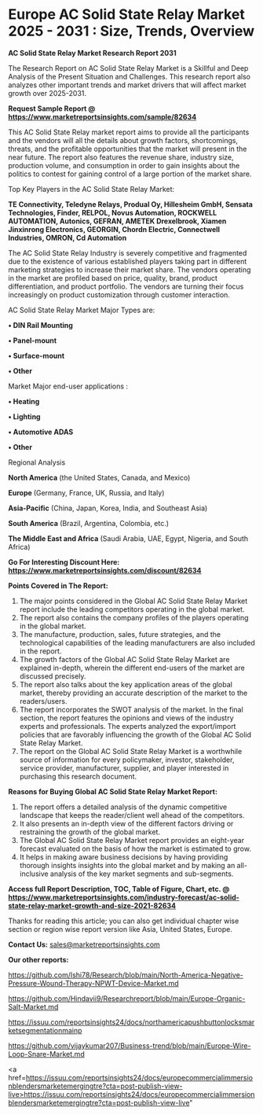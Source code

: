 # Europe AC Solid State Relay Market 2025 - 2031 : Size, Trends, Overview

<strong>AC Solid State Relay Market Research Report 2031</strong>

The Research Report on AC Solid State Relay Market is a Skillful and Deep Analysis of the Present Situation and Challenges. This research report also analyzes other important trends and market drivers that will affect market growth over 2025-2031.

<strong>Request Sample Report @ <a href=https://www.marketreportsinsights.com/sample/82634>https://www.marketreportsinsights.com/sample/82634</a></strong>

This AC Solid State Relay market report aims to provide all the participants and the vendors will all the details about growth factors, shortcomings, threats, and the profitable opportunities that the market will present in the near future. The report also features the revenue share, industry size, production volume, and consumption in order to gain insights about the politics to contest for gaining control of a large portion of the market share.

Top Key Players in the AC Solid State Relay Market:

<strong>TE Connectivity, Teledyne Relays, Produal Oy, Hillesheim GmbH, Sensata Technologies, Finder, RELPOL, Novus Automation, ROCKWELL AUTOMATION, Autonics, GEFRAN, AMETEK Drexelbrook, Xiamen Jinxinrong Electronics, GEORGIN, Chordn Electric, Connectwell Industries, OMRON, Cd Automation</strong>

The AC Solid State Relay Industry is severely competitive and fragmented due to the existence of various established players taking part in different marketing strategies to increase their market share. The vendors operating in the market are profiled based on price, quality, brand, product differentiation, and product portfolio. The vendors are turning their focus increasingly on product customization through customer interaction.

AC Solid State Relay Market Major Types are:

<strong>• DIN Rail Mounting

• Panel-mount

• Surface-mount

• Other</strong>

Market Major end-user applications :

<strong>• Heating

• Lighting

• Automotive ADAS

• Other</strong>

Regional Analysis

</u><strong><b>North America</b></strong> (the United States, Canada, and Mexico)

<strong><b>Europe </b></strong>(Germany, France, UK, Russia, and Italy)

<strong><b>Asia-Pacific</b></strong> (China, Japan, Korea, India, and Southeast Asia)

<strong><b>South America</b></strong> (Brazil, Argentina, Colombia, etc.)

<strong><b>The Middle East and Africa</b></strong> (Saudi Arabia, UAE, Egypt, Nigeria, and South Africa)

<strong>Go For Interesting Discount Here: <a href=https://www.marketreportsinsights.com/discount/82634>https://www.marketreportsinsights.com/discount/82634</a></strong>

<strong>Points Covered in The Report:</strong>
<ol>
  <li>The major points considered in the Global AC Solid State Relay Market report include the leading competitors operating in the global market.</li>
  <li>The report also contains the company profiles of the players operating in the global market.</li>
  <li>The manufacture, production, sales, future strategies, and the technological capabilities of the leading manufacturers are also included in the report.</li>
  <li>The growth factors of the Global AC Solid State Relay Market are explained in-depth, wherein the different end-users of the market are discussed precisely.</li>
  <li>The report also talks about the key application areas of the global market, thereby providing an accurate description of the market to the readers/users.</li>
  <li>The report incorporates the SWOT analysis of the market. In the final section, the report features the opinions and views of the industry experts and professionals. The experts analyzed the export/import policies that are favorably influencing the growth of the Global AC Solid State Relay Market.</li>
  <li>The report on the Global AC Solid State Relay Market is a worthwhile source of information for every policymaker, investor, stakeholder, service provider, manufacturer, supplier, and player interested in purchasing this research document.</li>
</ol>
<strong>Reasons for Buying Global AC Solid State Relay Market Report:</strong>

<ol>
  <li>The report offers a detailed analysis of the dynamic competitive landscape that keeps the reader/client well ahead of the competitors.</li>
  <li>It also presents an in-depth view of the different factors driving or restraining the growth of the global market.</li>
  <li>The Global AC Solid State Relay Market report provides an eight-year forecast evaluated on the basis of how the market is estimated to grow.</li>
  <li>It helps in making aware business decisions by having providing thorough insights insights into the global market and by making an all-inclusive analysis of the key market segments and sub-segments.</li>
</ol>
<strong>Access full Report Description, TOC, Table of Figure, Chart, etc. @ <a href=https://www.marketreportsinsights.com/industry-forecast/ac-solid-state-relay-market-growth-and-size-2021-82634>https://www.marketreportsinsights.com/industry-forecast/ac-solid-state-relay-market-growth-and-size-2021-82634</a></strong>


Thanks for reading this article; you can also get individual chapter wise section or region wise report version like Asia, United States, Europe.

<strong>Contact Us:</strong>
sales@marketreportsinsights.com

<strong>Our other reports:</strong>

<a href=https://github.com/Ishi78/Research/blob/main/North-America-Negative-Pressure-Wound-Therapy-NPWT-Device-Market.md>https://github.com/Ishi78/Research/blob/main/North-America-Negative-Pressure-Wound-Therapy-NPWT-Device-Market.md</a>

<a href=https://github.com/Hindavii9/Researchreport/blob/main/Europe-Organic-Salt-Market.md>https://github.com/Hindavii9/Researchreport/blob/main/Europe-Organic-Salt-Market.md</a>

<a href=https://issuu.com/reportsinsights24/docs/northamericapushbuttonlocksmarketsegmentationmainp>https://issuu.com/reportsinsights24/docs/northamericapushbuttonlocksmarketsegmentationmainp</a>

<a href=https://github.com/vijaykumar207/Business-trend/blob/main/Europe-Wire-Loop-Snare-Market.md>https://github.com/vijaykumar207/Business-trend/blob/main/Europe-Wire-Loop-Snare-Market.md</a>

<a href=https://issuu.com/reportsinsights24/docs/europecommercialimmersionblendersmarketemergingtre?cta=post-publish-view-live>https://issuu.com/reportsinsights24/docs/europecommercialimmersionblendersmarketemergingtre?cta=post-publish-view-live</a>"
